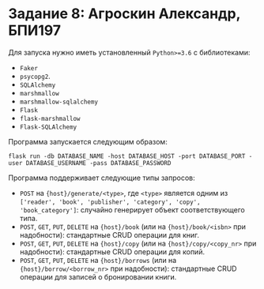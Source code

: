 # Задание 8: Агроскин Александр, БПИ197

Для запуска нужно иметь установленный `Python>=3.6` с библиотеками:
* `Faker`
* `psycopg2`. 
* `SQLAlchemy`
* `marshmallow`
* `marshmallow-sqlalchemy`
* `Flask`
* `flask-marshmallow`
* `Flask-SQLAlchemy`

Программа запускается следующим образом:

```shell
flask run -db DATABASE_NAME -host DATABASE_HOST -port DATABASE_PORT -user DATABASE_USERNAME -pass DATABASE_PASSWORD
```

Программа поддерживает следующие типы запросов:

* `POST` на `{host}/generate/<type>`, где `<type>` является одним из `['reader', 'book', 'publisher', 'category', 'copy', 'book_category']`: случайно генерирует объект соответствующего типа.
* `POST`, `GET`, `PUT`, `DELETE` на `{host}/book` (или на `{host}/book/<isbn>` при надобности): стандартные CRUD операции для книг.
* `POST`, `GET`, `PUT`, `DELETE` на `{host}/copy` (или на `{host}/copy/<copy_nr>` при надобности): стандартные CRUD операции для копий.
* `POST`, `GET`, `PUT`, `DELETE` на `{host}/borrows` (или на `{host}/borrow/<borrow_nr>` при надобности): стандартные CRUD операции для записей о бронировании книги.

